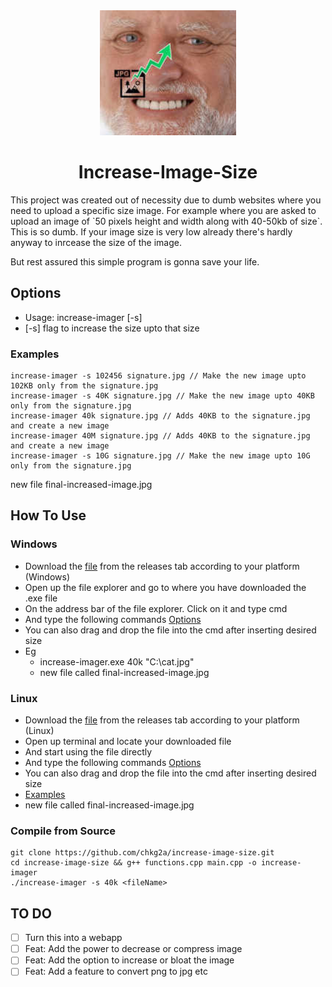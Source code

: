 <div align="center">
    <img height="200" src="increase-imager.jpg" alt="Increase Imager logo" />
</div>

<h1 align="center"> Increase-Image-Size </h1>
This project was created out of necessity due to dumb websites where you need to upload a specific size image. For example where you are asked to upload an image of `50 pixels height and width along with 40-50kb of size`. This is so dumb. If your image size is very low already there's hardly anyway to inrcease the size of the image.

But rest assured this simple program is gonna save your life.

## Options

- Usage: increase-imager [-s] <size> <inputFileName>
- [-s] flag to increase the size upto that size

### Examples
```
increase-imager -s 102456 signature.jpg // Make the new image upto 102KB only from the signature.jpg
increase-imager -s 40K signature.jpg // Make the new image upto 40KB only from the signature.jpg
increase-imager 40k signature.jpg // Adds 40KB to the signature.jpg and create a new image
increase-imager 40M signature.jpg // Adds 40KB to the signature.jpg and create a new image
increase-imager -s 10G signature.jpg // Make the new image upto 10G only from the signature.jpg
```
new file final-increased-image.jpg

## How To Use

### Windows

- Download the [file](https://github.com/chkg2a/increase-image-size/releases) from the releases tab according to your platform (Windows)
- Open up the file explorer and go to where you have downloaded the .exe file
- On the address bar of the file explorer. Click on it and type cmd
- And type the following commands [Options](#Options)
- You can also drag and drop the file into the cmd after inserting desired size
- Eg 
    - increase-imager.exe 40k "C:\cat.jpg"
    - new file called final-increased-image.jpg

### Linux

- Download the [file](https://github.com/chkg2a/increase-image-size/releases) from the releases tab according to your platform (Linux)
- Open up terminal and locate your downloaded file
- And start using the file directly
- And type the following commands [Options](#Options)
- You can also drag and drop the file into the cmd after inserting desired size
- [Examples](###Examples)
- new file called final-increased-image.jpg

### Compile from Source

```
git clone https://github.com/chkg2a/increase-image-size.git
cd increase-image-size && g++ functions.cpp main.cpp -o increase-imager
./increase-imager -s 40k <fileName>
```

## TO DO
- [ ] Turn this into a webapp
- [ ] Feat: Add the power to decrease or compress image
- [ ] Feat: Add the option to increase or bloat the image
- [ ] Feat: Add a feature to convert png to jpg etc
